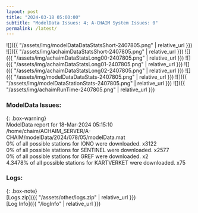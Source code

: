 ```yaml
---
layout: post
title: "2024-03-18 05:00:00"
subtitle: "ModelData Issues: 4; A-CHAIM System Issues: 0"
permalink: /latest/
---
```


![]({{ "/assets/img/modelDataDataStatsShort-2407805.png" | relative_url }})
![]({{ "/assets/img/achaimDataStatsShort-2407805.png" | relative_url }})
![]({{ "/assets/img/achaimDataStatsLong00-2407805.png" | relative_url }})
![]({{ "/assets/img/achaimDataStatsLong01-2407805.png" | relative_url }})
![]({{ "/assets/img/achaimDataStatsLong02-2407805.png" | relative_url }})
![]({{ "/assets/img/modelDataDataStats-2407805.png" | relative_url }})
![]({{ "/assets/img/modelDataStationStats-2407805.png" | relative_url }})
![]({{ "/assets/img/achaimRunTime-2407805.png" | relative_url }})


### ModelData Issues:  
  
{: .box-warning}  
 ModelData report for 18-Mar-2024 05:15:10   
 /home/chaim/ACHAIM_SERVER/A-CHAIM/modelData/2024/078/05/modelData.mat   
 0% of all possible stations for IONO were downloaded. x3122   
 0% of all possible stations for SENTINEL were downloaded. x2577   
 0% of all possible stations for GREF were downloaded. x2   
 4.3478% of all possible stations for KARTVERKET were downloaded. x75   
  


### Logs:  
  
{: .box-note}  
[Logs.zip]({{ "/assets/other/logs.zip" | relative_url }})  
[Log Info]({{ "/logInfo" | relative_url }})  
